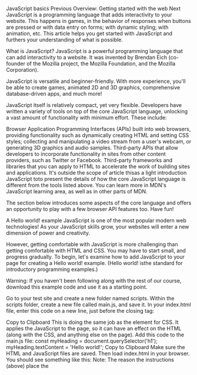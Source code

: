 JavaScript basics
Previous
Overview: Getting started with the web
Next
JavaScript is a programming language that adds interactivity to your website. This happens in games, in the behavior of responses when buttons are pressed or with data entry on forms; with dynamic styling; with animation, etc. This article helps you get started with JavaScript and furthers your understanding of what is possible.

What is JavaScript?
JavaScript is a powerful programming language that can add interactivity to a website. It was invented by Brendan Eich (co-founder of the Mozilla project, the Mozilla Foundation, and the Mozilla Corporation).

JavaScript is versatile and beginner-friendly. With more experience, you'll be able to create games, animated 2D and 3D graphics, comprehensive database-driven apps, and much more!

JavaScript itself is relatively compact, yet very flexible. Developers have written a variety of tools on top of the core JavaScript language, unlocking a vast amount of functionality with minimum effort. These include:

Browser Application Programming Interfaces (APIs) built into web browsers, providing functionality such as dynamically creating HTML and setting CSS styles; collecting and manipulating a video stream from a user's webcam, or generating 3D graphics and audio samples.
Third-party APIs that allow developers to incorporate functionality in sites from other content providers, such as Twitter or Facebook.
Third-party frameworks and libraries that you can apply to HTML to accelerate the work of building sites and applications.
It's outside the scope of article thisas a light introduction JavaScript toto present the details of how the core JavaScript language is different from the tools listed above. You can learn more in MDN's JavaScript learning area, as well as in other parts of MDN.

The section below introduces some aspects of the core language and offers an opportunity to play with a few browser API features too. Have fun!

A Hello world! example
JavaScript is one of the most popular modern web technologies! As your JavaScript skills grow, your websites will enter a new dimension of power and creativity.

However, getting comfortable with JavaScript is more challenging than getting comfortable with HTML and CSS. You may have to start small, and progress gradually. To begin, let's examine how to add JavaScript to your page for creating a Hello world! example. (Hello world! isthe standard for introductory programming examples.)

Warning: If you haven't been following along with the rest of our course, download this example code and use it as a starting point.

Go to your test site and create a new folder named scripts. Within the scripts folder, create a new file called main.js, and save it.
In your index.html file, enter this code on a new line, just before the closing </body> tag:
<script src="scripts/main.js"></script>
Copy to Clipboard
This is doing the same job as the <link> element for CSS. It applies the JavaScript to the page, so it can have an effect on the HTML (along with the CSS, and anything else on the page).
Add this code to the main.js file:
const myHeading = document.querySelector('h1');
myHeading.textContent = 'Hello world!';
Copy to Clipboard
Make sure the HTML and JavaScript files are saved. Then load index.html in your browser. You should see something like this: 
Note: The reason the instructions (above) place the <script> element near the bottom of the HTML file is that the browser reads code in the order it appears in the file.

If the JavaScript loads first and it is supposed to affect the HTML that hasn't loaded yet, there could be problems. Placing JavaScript near the bottom of an HTML page is one way to accommodate this dependency. To learn more about alternative approaches, see Script loading strategies.

What happened?
The heading text changed to Hello world! using JavaScript. You did this by using a function called querySelector() to grab a reference to your heading, and then store it in a variable called myHeading. This is similar to what we did using CSS selectors. When you want to do something to an element, you need to select it first.

Following that, the code set the value of the myHeading variable's textContent property (which represents the content of the heading) to Hello world!.

Note: Both of the features you used in this exercise are parts of the Document Object Model (DOM) API, which has the capability to manipulate documents.

Language basics crash course
To give you a better understanding of how JavaScript works, let's explain some of the core features of the language. It's worth noting that these features are common to all programming languages. If you master these fundamentals, you have a head start on coding in other languages too!

Warning: In this article, try entering the example code lines into your JavaScript console to see what happens. For more details on JavaScript consoles, see Discover browser developer tools.

Variables
Variables are containers that store values. You start by declaring a variable with the var (less recommended, dive deeper for the explanation) or the let keyword, followed by the name you give to the variable:

let myVariable;
Copy to Clipboard
Note: A semicolon at the end of a line indicates where a statement ends. It is only required when you need to separate statements on a single line. However, some people believe it's good practice to have semicolons at the end of each statement. There are other rules for when you should and shouldn't use semicolons. For more details, see Your Guide to Semicolons in JavaScript.

Note: You can name a variable nearly anything, but there are some restrictions. (See this section about naming rules.) If you are unsure, you can check your variable name to see if it's valid.

Note: JavaScript is case sensitive. This means myVariable is not the same as myvariable. If you have problems in your code, check the case!

Note: For more details about the difference between var and let, see The difference between var and let.

After declaring a variable, you can give it a value:

myVariable = 'Bob';
Copy to Clipboard
Also, you can do both these operations on the same line:

let myVariable = 'Bob';
Copy to Clipboard
You retrieve the value by calling the variable name:

myVariable;
Copy to Clipboard
After assigning a value to a variable, you can change it later in the code:

let myVariable = 'Bob';
myVariable = 'Steve';
Note that variables may hold values that have different data types:

Variable  Explanation	Example
String	  This is a sequence of text known as a string. To signify that the value is a string, enclose it in single quote marks. let myVariable = 'Bob';
Number	  This is a number. Numbers don't have quotes around them. let myVariable = 10;
Boolean	  This is a True/False value. The words true and false are special keywords that don't need quote marks.	let myVariable = true;
Array	  This is a structure that allows you to store multiple values in a single reference.  let myVariable = [1,'Bob','Steve',10];
Refer to each member of the array like this:
myVariable[0], myVariable[1], etc.
Object	       This can be anything. Everything in JavaScript is an object and can be stored in a variable. Keep this in mind as you learn. let myVariable = document.querySelector('h1');
All of the above examples too.
So why do we need variables? Variables are necessary to do anything interesting in programming. If values couldn't change, then you couldn't do anything dynamic, like personalize a greeting message or change an image displayed in an image gallery.

Comments
Comments are snippets of text that can be added along with code. The browser ignores text marked as comments. You can write comments in JavaScript just as you can in CSS:

/*
Everything in between is a comment.
*/
Copy to Clipboard
If your comment contains no line breaks, it's an option to put it behind two slashes like this:

// This is a comment
Copy to Clipboard
Operators
An operator is a mathematical symbol that produces a result based on two values (or variables). In the following table, you can see some of the simplest operators, along with some examples to try in the JavaScript console.

Operator    Explanation	      Symbol(s)	  Example
Addition    Add two numbers together or combine two strings.	+	6 + 9;
'Hello ' + 'world!';
Subtraction, Multiplication, Division	These do what you'd expect them to do in basic math.	-, *, /	9 - 3;
8 * 2; // multiply in JS is an asterisk
9 / 3;
Assignment	As you've seen already: this assigns a value to a variable.	=	let myVariable = 'Bob';
Equality	This performs a test to see if two values are equal. It returns a true/false (Boolean) result.	===	let myVariable = 3;
myVariable === 4;
Not, Does-not-equal	This returns the logically opposite value of what it precedes. It turns a true into a false, etc.. When it is used alongside the Equality operator, the negation operator tests whether two values are not equal. !, !== 
For "Not", the basic expression is true, but the comparison returns false because we negate it:

let myVariable = 3;
!(myVariable === 3);

"Does-not-equal" gives basically the same result with different syntax. Here we are testing "is myVariable NOT equal to 3". This returns false because myVariable IS equal to 3:

let myVariable = 3;
myVariable !== 3;

There are a lot more operators to explore, but this is enough for now. See Expressions and operators for a complete list.

Note: Mixing data types can lead to some strange results when performing calculations. Be careful that you are referring to your variables correctly, and getting the results you expect. For example, enter '35' + '25' into your console. Why don't you get the result you expected? Because the quote marks turn the numbers into strings, so you've ended up concatenating strings rather than adding numbers. If you enter 35 + 25 you'll get the total of the two numbers.

Conditionals
Conditionals are code structures used to test if an expression returns true or not. A very common form of conditionals is the if ... else statement. For example:

let iceCream = 'chocolate';
if(iceCream === 'chocolate') {
  alert('Yay, I love chocolate ice cream!');
} else {
  alert('Awwww, but chocolate is my favorite...');
}
Copy to Clipboard
The expression inside the if( ... ) is the test. This uses the identity operator (as described above) to compare the variable iceCream with the string chocolate to see if the two are equal. If this comparison returns true, the first block of code runs. If the comparison is not true, the second block code ofafter the statement elseruns instead.

Functions
Functions are a way of packaging functionality that you wish to reuse. It's possible to define a body of code as a function that executes when you call the function name in your code. This is a good alternative to repeatedly writing the same code. You have already seen some uses of functions previously. For example:

let myVariable = document.querySelector('h1');
Copy to Clipboard
alert('hello!');
Copy to Clipboard
These functions, document.querySelector and alert, are built into the browser.

If you see something which looks like a variable name, but it's followed by parenthesesit is likely a function. Functions often take arguments: bits of data they need to do their job. Arguments go inside the parentheses, separated by commas if there is more than one argument.

For example, the alert() function makes a pop-up box appear inside the browser window, but we need to give it a string as an argument to tell the function what message to display.

You can also define your own functions. In the next example, we create a simple function which takes two numbers as arguments and multiplies them:

function multiply(num1,num2) {
  let result = num1 * num2;
  return result;
}
Copy to Clipboard
Try running this in the console; then test with several arguments. For example:

multiply(4, 7);
multiply(20, 20);
multiply(0.5, 3);
Copy to Clipboard
Note: The return statement tells the browser to return the result variable out of the function so it is available to use. This is necessary because variables defined inside functions are only available inside those functions. This is called variable scoping. (Read more about variable scoping.)

Events
Real interactivity on a website requires event handlers. These are code structures that listen for activity in the browser, and run code in response. The most obvious example is handling the click event, which is fired by the browser when you click on something with your mouse. To demonstrate this, enter the following into your console, then click on the current webpage:

document.querySelector('html').onclick = function() {
    alert('Ouch! Stop poking me!');
}
Copy to Clipboard
There are many ways to attach an event handler to an element. Here we select the <html> element, setting its onclick handler property equal to an anonymous (i.e. nameless) function, which contains the code we want the click event to run.

Note that

document.querySelector('html').onclick = function() {};
Copy to Clipboard
is equivalent to

let myHTML = document.querySelector('html');
myHTML.onclick = function() {};
Copy to Clipboard
It's just shorter.

Supercharging our example website
With this review of JavaScript basics completed (above), let's add some new features to our example site.

Before going any further, delete the current contents of your main.file js the bit you added earlier during the example "Hello world!" and save the empty file. If you don't, the existing code will clash with the new code you are about to add.

Adding an image changer
In this section, you will learn how to use JavaScript and DOM API features to alternate the display of one of two images. This change will happen as a user clicks the displayed image.

Choose an image you want to feature on your example site. Ideally, the image will be the same size as the image you added previously, or as close as possible.
Save this image in your images folder.
Rename the image firefox2.png.
Add the JavaScript below to your main.js file.
let myImage = document.querySelector('img');

myImage.onclick = function() {
    let mySrc = myImage.getAttribute('src');
    if(mySrc === 'images/firefox-icon.png') {
      myImage.setAttribute('src','images/firefox2.png');
    } else {
      myImage.setAttribute('src','images/firefox-icon.png');
    }
}
Copy to Clipboard
Save all files and load index.html in the browser. Now when you click the image, it should change to the other one.
This is what happened. You stored a reference to your <img> element in the myImage variable. Next, you made this variable's onclick event handler property equal to a function with no name (an "anonymous" function). So every time this element is clicked:

The code retrieves the value of the image's src attribute.
The code uses a conditional to check if the src value is equal to the path of the original image:
If it is, the code changes the src value to the path of the second image, forcing the other image to be loaded inside the <img> element.
If it isn't (meaning it must already have changed), the src value swaps back to the original image path, to the original state.   () 